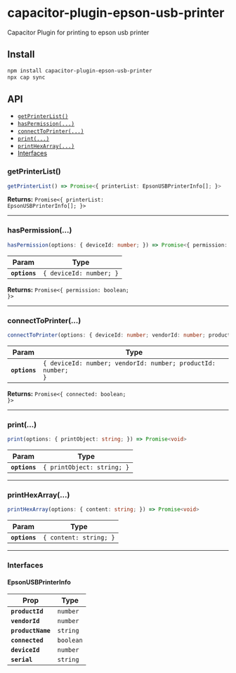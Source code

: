# capacitor-plugin-epson-usb-printer

Capacitor Plugin for printing to epson usb printer

## Install

```bash
npm install capacitor-plugin-epson-usb-printer
npx cap sync
```

## API

<docgen-index>

* [`getPrinterList()`](#getprinterlist)
* [`hasPermission(...)`](#haspermission)
* [`connectToPrinter(...)`](#connecttoprinter)
* [`print(...)`](#print)
* [`printHexArray(...)`](#printhexarray)
* [Interfaces](#interfaces)

</docgen-index>

<docgen-api>
<!--Update the source file JSDoc comments and rerun docgen to update the docs below-->

### getPrinterList()

```typescript
getPrinterList() => Promise<{ printerList: EpsonUSBPrinterInfo[]; }>
```

**Returns:** <code>Promise&lt;{ printerList: EpsonUSBPrinterInfo[]; }&gt;</code>

--------------------


### hasPermission(...)

```typescript
hasPermission(options: { deviceId: number; }) => Promise<{ permission: boolean; }>
```

| Param         | Type                               |
| ------------- | ---------------------------------- |
| **`options`** | <code>{ deviceId: number; }</code> |

**Returns:** <code>Promise&lt;{ permission: boolean; }&gt;</code>

--------------------


### connectToPrinter(...)

```typescript
connectToPrinter(options: { deviceId: number; vendorId: number; productId: number; }) => Promise<{ connected: boolean; }>
```

| Param         | Type                                                                    |
| ------------- | ----------------------------------------------------------------------- |
| **`options`** | <code>{ deviceId: number; vendorId: number; productId: number; }</code> |

**Returns:** <code>Promise&lt;{ connected: boolean; }&gt;</code>

--------------------


### print(...)

```typescript
print(options: { printObject: string; }) => Promise<void>
```

| Param         | Type                                  |
| ------------- | ------------------------------------- |
| **`options`** | <code>{ printObject: string; }</code> |

--------------------


### printHexArray(...)

```typescript
printHexArray(options: { content: string; }) => Promise<void>
```

| Param         | Type                              |
| ------------- | --------------------------------- |
| **`options`** | <code>{ content: string; }</code> |

--------------------


### Interfaces


#### EpsonUSBPrinterInfo

| Prop              | Type                 |
| ----------------- | -------------------- |
| **`productId`**   | <code>number</code>  |
| **`vendorId`**    | <code>number</code>  |
| **`productName`** | <code>string</code>  |
| **`connected`**   | <code>boolean</code> |
| **`deviceId`**    | <code>number</code>  |
| **`serial`**      | <code>string</code>  |

</docgen-api>
